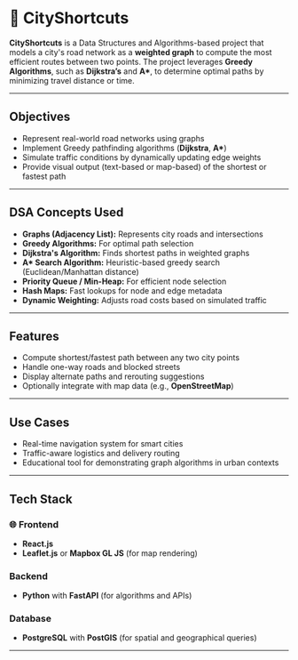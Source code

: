 # 🚦 CityShortcuts

**CityShortcuts** is a Data Structures and Algorithms-based project that models a city's road network as a **weighted graph** to compute the most efficient routes between two points. The project leverages **Greedy Algorithms**, such as **Dijkstra’s** and **A\***, to determine optimal paths by minimizing travel distance or time.

---

## Objectives

- Represent real-world road networks using graphs
- Implement Greedy pathfinding algorithms (**Dijkstra**, **A\***)
- Simulate traffic conditions by dynamically updating edge weights
- Provide visual output (text-based or map-based) of the shortest or fastest path

---

## DSA Concepts Used

- **Graphs (Adjacency List):** Represents city roads and intersections
- **Greedy Algorithms:** For optimal path selection
- **Dijkstra's Algorithm:** Finds shortest paths in weighted graphs
- **A\* Search Algorithm:** Heuristic-based greedy search (Euclidean/Manhattan distance)
- **Priority Queue / Min-Heap:** For efficient node selection
- **Hash Maps:** Fast lookups for node and edge metadata
- **Dynamic Weighting:** Adjusts road costs based on simulated traffic

---

## Features

- Compute shortest/fastest path between any two city points
- Handle one-way roads and blocked streets
- Display alternate paths and rerouting suggestions
- Optionally integrate with map data (e.g., **OpenStreetMap**)

---

## Use Cases

- Real-time navigation system for smart cities
- Traffic-aware logistics and delivery routing
- Educational tool for demonstrating graph algorithms in urban contexts

---

## Tech Stack

### 🌐 Frontend
- **React.js**
- **Leaflet.js** or **Mapbox GL JS** (for map rendering)

### Backend
- **Python** with **FastAPI** (for algorithms and APIs)

### Database
- **PostgreSQL** with **PostGIS** (for spatial and geographical queries)

---

